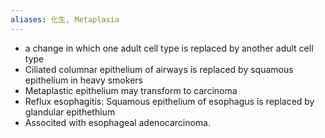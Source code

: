```yaml
---
aliases: 化生, Metaplasia
---
```

- a change in which one adult cell type is replaced by another adult cell type
- Ciliated columnar epithelium of airways is replaced by squamous epithelium in heavy smokers
- Metaplastic epithelium may transform to carcinoma
- Reflux esophagitis:
	Squamous epithelium of esophagus is replaced by glandular epithethium
- Associted with esophageal adenocarcinoma.
